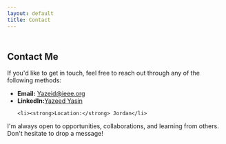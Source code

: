 ```yaml
---
layout: default
title: Contact
---
```


<div class="container" style="margin-top: 50px;">
  <h2>Contact Me</h2>
  <p>If you'd like to get in touch, feel free to reach out through any of the following methods:</p>

  <ul>
    <li><strong>Email:</strong> <a href="mailto:yazeidhdeab@gmail.com">Yazeid@ieee.org</a></li>
    <li><strong>LinkedIn:</strong><a href="https://bit.ly/3FN8QiH" target="_blank">Yazeed Yasin</a></li>
 
    <li><strong>Location:</strong> Jordan</li>
  </ul>

  <p>I'm always open to opportunities, collaborations, and learning from others. Don't hesitate to drop a message!</p>
</div>
